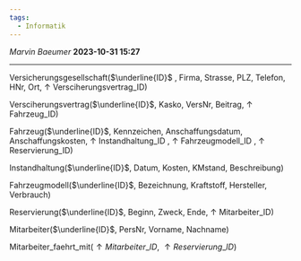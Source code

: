 ```yaml
---
tags:
  - Informatik
---
```

*Marvin Baeumer* **2023-10-31 15:27**

---
Versicherungsgesellschaft($\underline{ID}$ , Firma, Strasse, PLZ, Telefon, HNr, Ort, $\uparrow$ Versciherungsvertrag_ID)

Versciherungsvertrag($\underline{ID}$, Kasko, VersNr, Beitrag, $\uparrow$ Fahrzeug_ID)

Fahrzeug($\underline{ID}$, Kennzeichen, Anschaffungsdatum, Anschaffungskosten, $\uparrow$ Instandhaltung_ID , $\uparrow$ Fahrzeugmodell_ID , $\uparrow$ Reservierung\_ID)

Instandhaltung($\underline{ID}$, Datum, Kosten, KMstand, Beschreibung)

Fahrzeugmodell($\underline{ID}$, Bezeichnung, Kraftstoff, Hersteller, Verbrauch)

Reservierung($\underline{ID}$, Beginn, Zweck, Ende, $\uparrow$ Mitarbeiter_ID)

Mitarbeiter($\underline{ID}$, PersNr, Vorname, Nachname)

Mitarbeiter_faehrt_mit($\uparrow Mitarbeiter\_ID$, $\uparrow Reservierung\_ID$)